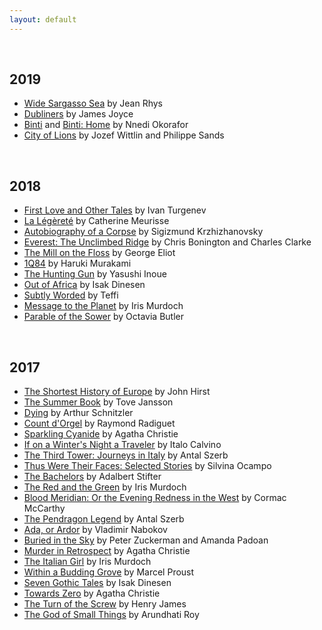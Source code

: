 ```yaml
---
layout: default
---
```


<br>

## 2019

* [Wide Sargasso Sea](https://www.amazon.com/Wide-Sargasso-Sea-Jean-Rhys/dp/0393352560) by Jean Rhys  
* [Dubliners](https://www.amazon.com/Dubliners-James-Joyce/dp/1580491650) by James Joyce  
* [Binti](https://www.amazon.com/Binti-Nnedi-Okorafor/dp/0765385252) and [Binti: Home](https://www.amazon.com/Binti-Home-Nnedi-Okorafor/dp/0765393115) by Nnedi Okorafor  
* [City of Lions](https://www.amazon.com/Lions-Pushkin-Collection-Jozef-Wittlin/dp/1782271171) by Jozef Wittlin and Philippe Sands  

<br>

## 2018

* [First Love and Other Tales](https://www.amazon.com/First-Other-Norton-Library-Paperback/dp/0393004449) by Ivan Turgenev
* [La Légèreté](https://www.amazon.fr/L%C3%A9g%C3%A8ret%C3%A9-0-Catherine-Meurisse/dp/2205075667) by Catherine Meurisse  
* [Autobiography of a Corpse](https://www.amazon.com/Autobiography-Corpse-Review-Books-Classics/dp/1590176707) by Sigizmund Krzhizhanovsky  
* [Everest: The Unclimbed Ridge](https://www.goodreads.com/book/show/1129969.Everest) by Chris Bonington and Charles Clarke  
* [The Mill on the Floss](https://www.goodreads.com/book/show/20564.The_Mill_on_the_Floss) by George Eliot
* [1Q84](https://www.amazon.com/1Q84-Vintage-International-Haruki-Murakami/dp/0307476464) by Haruki Murakami
* [The Hunting Gun](https://www.amazon.com/Hunting-Gun-Pushkin-Collection/dp/1782270019/) by Yasushi Inoue
* [Out of Africa](https://www.amazon.com/Africa-Modern-Library-Nonfiction-Books/dp/0679600213) by Isak Dinesen
* [Subtly Worded](https://www.amazon.com/Subtly-Worded-Pushkin-Collection-Teffi/dp/178227037X) by Teffi  
* [Message to the Planet](https://www.amazon.com/Message-Planet-Iris-Murdoch/dp/0140126643) by Iris Murdoch  
* [Parable of the Sower](https://www.amazon.com/Parable-Sower-Earthseed-Octavia-Butler/dp/0446675504) by Octavia Butler

<br>

## 2017

* [The Shortest History of Europe](https://www.amazon.com/dp/1863955658/ref=cm_sw_r_cp_dp_T1_XGhtzb9WH5SN5) by John Hirst
* [The Summer Book](https://www.amazon.com/dp/159017268X/ref=cm_sw_r_cp_dp_T1_TjgrzbGYT5127) by Tove Jansson  
* [Dying](https://www.amazon.com/dp/190128574X/ref=cm_sw_r_cp_dp_T1_BHgrzbVJBX9TF) by Arthur Schnitzler  
* [Count d'Orgel](https://www.amazon.com/dp/1901285030/ref=cm_sw_r_cp_dp_T1_sGgrzbCM8C2V6) by Raymond Radiguet
* [Sparkling Cyanide](https://www.amazon.com/dp/0062074385/ref=cm_sw_r_cp_dp_T1_pjgrzb37173B1) by Agatha Christie
* [If on a Winter's Night a Traveler](https://www.amazon.com/dp/0156439611/ref=cm_sw_r_cp_dp_T1_3igrzbDW17511) by Italo Calvino
* [The Third Tower: Journeys in Italy](https://www.amazon.com/dp/B00LGUF1BG/ref=cm_sw_r_cp_dp_T1_UhgrzbG0TRWZX) by Antal Szerb   
* [Thus Were Their Faces: Selected Stories](https://www.amazon.com/dp/1590177673/ref=cm_sw_r_cp_dp_T1_.ggrzbZ5R23JB) by Silvina Ocampo  
* [The Bachelors](https://www.amazon.com/dp/B00LGUEOIC/ref=cm_sw_r_cp_dp_T1_hkgrzbGR2RYJA) by Adalbert Stifter  
* [The Red and the Green](https://www.amazon.com/dp/0140027564/ref=cm_sw_r_cp_dp_T1_UkgrzbK27C4TS) by Iris Murdoch  
* [Blood Meridian: Or the Evening Redness in the West](https://www.amazon.com/dp/0679728759/ref=cm_sw_r_cp_dp_T1_FlgrzbREKE7FG) by Cormac McCarthy  
* [The Pendragon Legend](https://www.amazon.com/dp/1908968400/ref=cm_sw_r_cp_dp_T1_NWctzbS85MMS8) by Antal Szerb
* [Ada, or Ardor](https://www.amazon.com/dp/0679725229/ref=cm_sw_r_cp_ep_dp_q5-xzbATCHP81) by Vladimir Nabokov
* [Buried in the Sky](https://www.amazon.com/dp/0393345416/ref=cm_sw_r_cp_dp_T2_ew9GzbETCDZKR) by Peter Zuckerman and Amanda Padoan  
* [Murder in Retrospect](https://www.amazon.com/dp/0062073575/ref=cm_sw_r_cp_dp_T2_fv9Gzb8K12BCS) by Agatha Christie  
* [The Italian Girl](https://www.amazon.com/dp/0140025596) by Iris Murdoch
* [Within a Budding Grove](https://www.amazon.com/Search-Lost-Time-Vol-II/dp/0375752196/) by Marcel Proust
* [Seven Gothic Tales](https://www.amazon.com/Seven-Gothic-Tales-Isak-Dinesen/dp/0679736417) by Isak Dinesen
* [Towards Zero](https://www.amazon.com/Towards-Zero-Agatha-Christie/dp/0062073540) by Agatha Christie
* [The Turn of the Screw](http://www.gutenberg.org/files/209/209-h/209-h.htm) by Henry James  
* [The God of Small Things](https://www.amazon.com/God-Small-Things-Novel/dp/0812979656) by Arundhati Roy   

<br>
